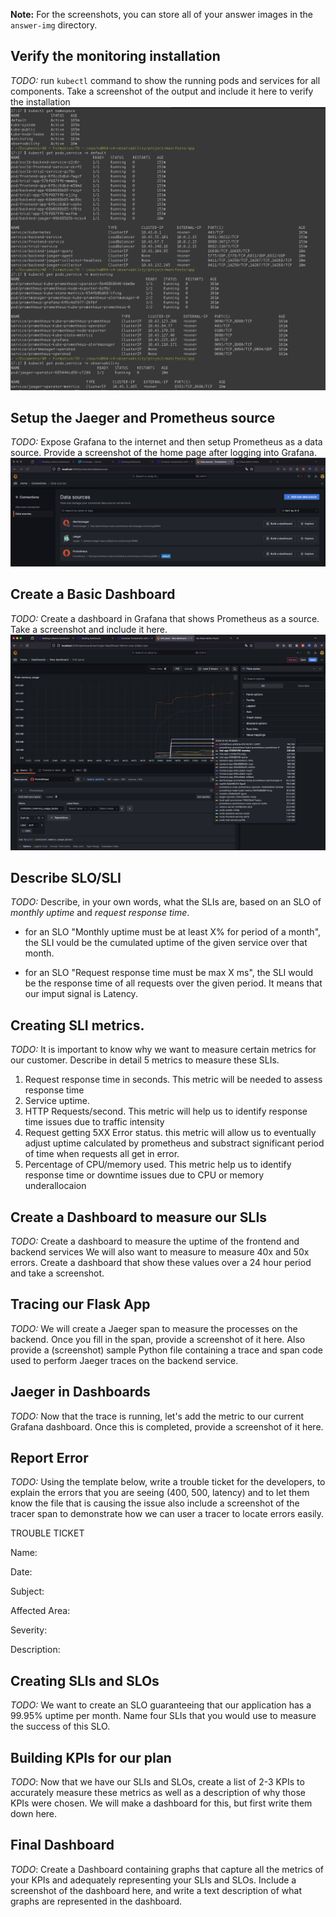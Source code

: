 **Note:** For the screenshots, you can store all of your answer images in the `answer-img` directory.

## Verify the monitoring installation
*TODO:* run `kubectl` command to show the running pods and services for all components. Take a screenshot of the output and include it here to verify the installation
![pods-services](answer-img/pods-services.png)

## Setup the Jaeger and Prometheus source
*TODO:* Expose Grafana to the internet and then setup Prometheus as a data source. Provide a screenshot of the home page after logging into Grafana.
![prometheus-jaeger-data-source](answer-img/prometheus-jaeger-data-source.png)

## Create a Basic Dashboard
*TODO:* Create a dashboard in Grafana that shows Prometheus as a source. Take a screenshot and include it here.
![basic-dashboard](answer-img/basic-dashboard.png)
## Describe SLO/SLI
*TODO:* Describe, in your own words, what the SLIs are, based on an SLO of *monthly uptime* and *request response time*.

* for an SLO "Monthly uptime must be at least X% for period of a month", the SLI vould be the cumulated uptime of the given service over that month.

* for an SLO "Request response time must be max X ms", the SLI would be the response time of all requests over the given period. It means that our imput signal is Latency.
## Creating SLI metrics.
*TODO:* It is important to know why we want to measure certain metrics for our customer. Describe in detail 5 metrics to measure these SLIs. 

  1. Request response time in seconds. This metric will be needed to assess response time
  2. Service uptime. 
  3. HTTP Requests/second. This metric will help us to identify response time issues due to traffic intensity
  4. Request getting 5XX Error status. this metric will allow us to eventually adjust uptime calculated by prometheus and substract significant period of time when requests all get in error.
  5. Percentage of CPU/memory used. This metric help us to identify response time or downtime issues due to CPU or memory underallocaion
  
## Create a Dashboard to measure our SLIs
*TODO:* Create a dashboard to measure the uptime of the frontend and backend services We will also want to measure to measure 40x and 50x errors. Create a dashboard that show these values over a 24 hour period and take a screenshot.

## Tracing our Flask App
*TODO:*  We will create a Jaeger span to measure the processes on the backend. Once you fill in the span, provide a screenshot of it here. Also provide a (screenshot) sample Python file containing a trace and span code used to perform Jaeger traces on the backend service.

## Jaeger in Dashboards
*TODO:* Now that the trace is running, let's add the metric to our current Grafana dashboard. Once this is completed, provide a screenshot of it here.

## Report Error
*TODO:* Using the template below, write a trouble ticket for the developers, to explain the errors that you are seeing (400, 500, latency) and to let them know the file that is causing the issue also include a screenshot of the tracer span to demonstrate how we can user a tracer to locate errors easily.

TROUBLE TICKET

Name:

Date:

Subject:

Affected Area:

Severity:

Description:


## Creating SLIs and SLOs
*TODO:* We want to create an SLO guaranteeing that our application has a 99.95% uptime per month. Name four SLIs that you would use to measure the success of this SLO.

## Building KPIs for our plan
*TODO*: Now that we have our SLIs and SLOs, create a list of 2-3 KPIs to accurately measure these metrics as well as a description of why those KPIs were chosen. We will make a dashboard for this, but first write them down here.

## Final Dashboard
*TODO*: Create a Dashboard containing graphs that capture all the metrics of your KPIs and adequately representing your SLIs and SLOs. Include a screenshot of the dashboard here, and write a text description of what graphs are represented in the dashboard.  
